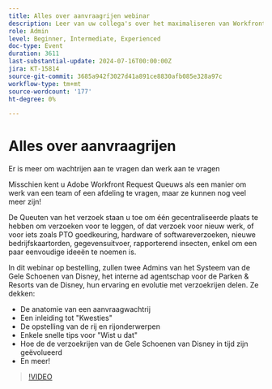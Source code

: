 ```yaml
---
title: Alles over aanvraagrijen webinar
description: Leer van uw collega's over het maximaliseren van Workfront Request Queues. Ontdek verschillende toepassingen en beste praktijken van de Gele Toeslagen van Disney in ons webinar op bestelling.
role: Admin
level: Beginner, Intermediate, Experienced
doc-type: Event
duration: 3611
last-substantial-update: 2024-07-16T00:00:00Z
jira: KT-15814
source-git-commit: 3685a942f3027d41a891ce8830afb085e328a97c
workflow-type: tm+mt
source-wordcount: '177'
ht-degree: 0%

---
```



# Alles over aanvraagrijen

Er is meer om wachtrijen aan te vragen dan werk aan te vragen

Misschien kent u Adobe Workfront Request Queuws als een manier om werk van een team of een afdeling te vragen, maar ze kunnen nog veel meer zijn!

De Queuten van het verzoek staan u toe om één gecentraliseerde plaats te hebben om verzoeken voor te leggen, of dat verzoek voor nieuw werk, of voor iets zoals PTO goedkeuring, hardware of softwareverzoeken, nieuwe bedrijfskaartorden, gegevensuitvoer, rapporterend insecten, enkel om een paar eenvoudige ideeën te noemen is.

In dit webinar op bestelling, zullen twee Admins van het Systeem van de Gele Schoenen van Disney, het interne ad agentschap voor de Parken &amp; Resorts van de Disney, hun ervaring en evolutie met verzoekrijen delen. Ze dekken:

* De anatomie van een aanvraagwachtrij
* Een inleiding tot &quot;Kwesties&quot;
* De opstelling van de rij en rijonderwerpen
* Enkele snelle tips voor &quot;Wist u dat&quot;
* Hoe de de verzoekrijen van de Gele Schoenen van Disney in tijd zijn geëvolueerd
* En meer!

>[!VIDEO](https://video.tv.adobe.com/v/3431008/?learn=on)
